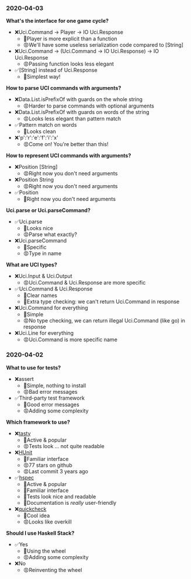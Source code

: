 ### 2020-04-03

**What's the interface for one game cycle?**
* ❌Uci.Command -> Player -> IO Uci.Response
    * 🙂Player is more explicit than a function
    * 😡We'll have some useless serialization code compared to [String]
* ❌Uci.Command -> (Uci.Command -> IO Uci.Response) -> IO Uci.Response
    * 😡Passing function looks less elegant
* ✅[String] instead of Uci.Response
    * 🙂Simplest way!

**How to parse UCI commands with arguments?**
* ❌Data.List.isPrefixOf with guards on the whole string
    * 😡Harder to parse commands with optional arguments
* ❌Data.List.isPrefixOf with guards on words of the string
    * 😡Looks less elegant than pattern match
* ✅Pattern match on words
    * 🙂Looks clean
* ❌'p':'r':'e':'f':'i':'x'
    * 😡Come on! You're better than this!

**How to represent UCI commands with arguments?**

* ❌Position [String]
    * 😡Right now you don't need arguments
* ❌Position String
    * 😡Right now you don't need arguments
* ✅Position
    * 🙂Right now you don't need arguments

**Uci.parse or Uci.parseCommand?**

* ✅Uci.parse
    * 🙂Looks nice
    * 😡Parse what exactly?
* ❌Uci.parseCommand
    * 🙂Specific
    * 😡Type in name

**What are UCI types?**

* ❌Uci.Input & Uci.Output
    * 😡Uci.Command & Uci.Response are more specific
* ✅Uci.Command & Uci.Response
    * 🙂Clear names
    * 🙂Extra type checking: we can't return Uci.Command in response
* ❌Uci.Command for everything
    * 🙂Simple
    * 😡No type checking, we can return illegal Uci.Command (like go) in response
* ❌Uci.Line for everything
    * 😡Uci.Command is more specific name

### 2020-04-02


**What to use for tests?**

* ❌assert
    * 🙂Simple, nothing to install
    * 😡Bad error messages
* ✅Third-party test framework
    * 🙂Good error messages
    * 😡Adding some complexity

**Which framework to use?**

* ❌[tasty](https://github.com/feuerbach/tasty)
    * 🙂Active & popular
    * 😡Tests look ... not quite readable
* ❌[HUnit](https://github.com/hspec/HUnit)
    * 🙂Familiar interface
    * 😡77 stars on github
    * 😡Last commit 3 years ago
* ✅[hspec](https://github.com/hspec/hspec)
    * 🙂Active & popular
    * 🙂Familiar interface
    * 🙂Tests look nice and readable
    * 🙂Documentation is *really* user-friendly
* ❌[quickcheck](https://github.com/nick8325/quickcheck)
    * 🙂Cool idea
    * 😡Looks like overkill

**Should I use Haskell Stack?**

* ✅Yes
    * 🙂Using the wheel 
    * 😡Adding some complexity
* ❌No
    * 😡Reinventing the wheel